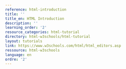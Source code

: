 ```yaml
---
reference: html-introduction
title: ''
title_en: HTML Introduction
description: ''
learning_order: '2'
resource_categories: html-tutorial
directory: html-w3schools/html-tutorial
layout: tutorials
link: https://www.w3schools.com/html/html_editors.asp
ressource: html-w3schools
language: en
ordre: '2'
---
```


